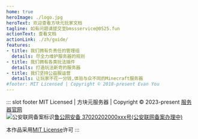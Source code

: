 ```yaml
---
home: true
heroImage: ./logo.jpg
heroText: 欢迎查看方块元玩家文档
tagline: 如有问题请提交至bmssservice@0525.fun
actionText: 查看文档
actionLink: ./zh/guide/
features:
- title: 我们拥有负责任的管理组
  details: 尽全力维护服务器的规则
- title: 我们拥有各类玩法插件
  details: 打造玩法新奇的服务器
- title: 我们坚持公益服运营
  details: 让玩家不花一分钱,体验与众不同的Minecraft服务器
#footer: MIT Licensed | Copyright © 2018-present Evan You
---
```


::: slot footer
MIT Licensed | 方块元服务器 | Copyright © 2023-present [服务器官网](https://ais.bytemetasg.top/)  
![公安联网备案标识](policesign.png)[鲁公网安备 37020202000xxx号(公安联网备案办理中)](https://www.beian.gov.cn/)

本作品采用[MIT License](https://mit-license.org/)许可
:::
